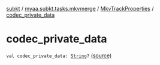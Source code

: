 [subkt](../../index.md) / [myaa.subkt.tasks.mkvmerge](../index.md) / [MkvTrackProperties](index.md) / [codec_private_data](./codec_private_data.md)

# codec_private_data

`val codec_private_data: `[`String`](https://kotlinlang.org/api/latest/jvm/stdlib/kotlin/-string/index.html)`?` [(source)](https://github.com/Myaamori/SubKt/blob/0.1.4/src/main/kotlin/myaa/subkt/tasks/mkvmerge/mkvmerge.kt#L82)